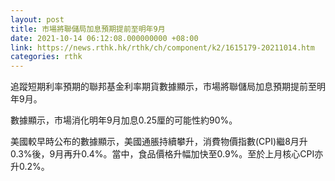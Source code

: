 ```yaml
---
layout: post
title: 市場將聯儲局加息預期提前至明年9月
date: 2021-10-14 06:12:08.000000000 +08:00
link: https://news.rthk.hk/rthk/ch/component/k2/1615179-20211014.htm
categories: rthk
---
```


追蹤短期利率預期的聯邦基金利率期貨數據顯示，市場將聯儲局加息預期提前至明年9月。

數據顯示，市場消化明年9月加息0.25厘的可能性約90%。

美國較早時公布的數據顯示，美國通脹持續攀升，消費物價指數(CPI)繼8月升0.3%後，9月再升0.4%。當中，食品價格升幅加快至0.9%。至於上月核心CPI亦升0.2%。
